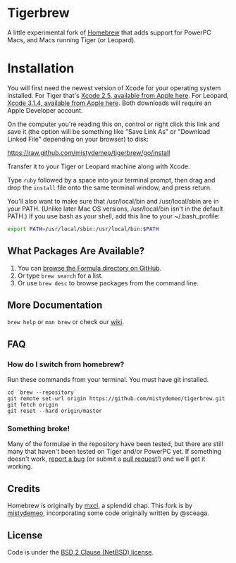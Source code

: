 Tigerbrew
=========

A little experimental fork of [Homebrew][homebrew] that adds support for PowerPC Macs, and Macs running Tiger (or Leopard).

Installation
============

You will first need the newest version of Xcode for your operating system installed. For Tiger that's [Xcode 2.5, available from Apple here](https://developer.apple.com/download/more/?=xcode%202.5). For Leopard, [Xcode 3.1.4, available from Apple here](https://developer.apple.com/download/more/?=xcode%203.1.4). Both downloads will require an Apple Developer account.

On the computer you're reading this on, control or right click this link and save it (the option will be something like "Save Link As" or "Download Linked File" depending on your browser) to disk:

<https://raw.github.com/mistydemeo/tigerbrew/go/install>

Transfer it to your Tiger or Leopard machine along with Xcode.

<!-- Advanced users may wish to use TenFourFox instead -->

Type `ruby` followed by a space into your terminal prompt, then drag and drop the `install` file onto the same terminal window, and press return.

You'll also want to make sure that /usr/local/bin and /usr/local/sbin are in your PATH. (Unlike later Mac OS versions, /usr/local/bin isn't in the default PATH.) If you use bash as your shell, add this line to your ~/.bash_profile:

```sh
export PATH=/usr/local/sbin:/usr/local/bin:$PATH
```

What Packages Are Available?
----------------------------
1. You can [browse the Formula directory on GitHub][formula].
2. Or type `brew search` for a list.
3. Or use `brew desc` to browse packages from the command line.

More Documentation
------------------
`brew help` or `man brew` or check our [wiki][].

FAQ
---

### How do I switch from homebrew?

Run these commands from your terminal. You must have git installed.

```
cd `brew --repository`
git remote set-url origin https://github.com/mistydemeo/tigerbrew.git
git fetch origin
git reset --hard origin/master
```

### Something broke!

Many of the formulae in the repository have been tested, but there are still many that haven't been tested on Tiger and/or PowerPC yet. If something doesn't work, [report a bug][issues] (or submit a [pull request][prs]!) and we'll get it working.

Credits
-------

Homebrew is originally by [mxcl][mxcl], a splendid chap. This fork is by [mistydemeo](https://github.com/mistydemeo), incorporating some code originally written by @sceaga.

License
-------
Code is under the [BSD 2 Clause (NetBSD) license][license].

[Homebrew]:http://brew.sh
[wiki]:https://github.com/mistydemeo/tigerbrew/wiki
[mxcl]:http://twitter.com/mxcl
[formula]:https://github.com/mistydemeo/tigerbrew/tree/master/Library/Formula
[license]:https://github.com/mistydemeo/tigerbrew/blob/master/Library/Homebrew/LICENSE
[issues]:https://github.com/mistydemeo/tigerbrew/issues
[prs]:https://github.com/mistydemeo/tigerbrew/pulls
[tip]:https://www.gratipay.com/mistydemeo/
